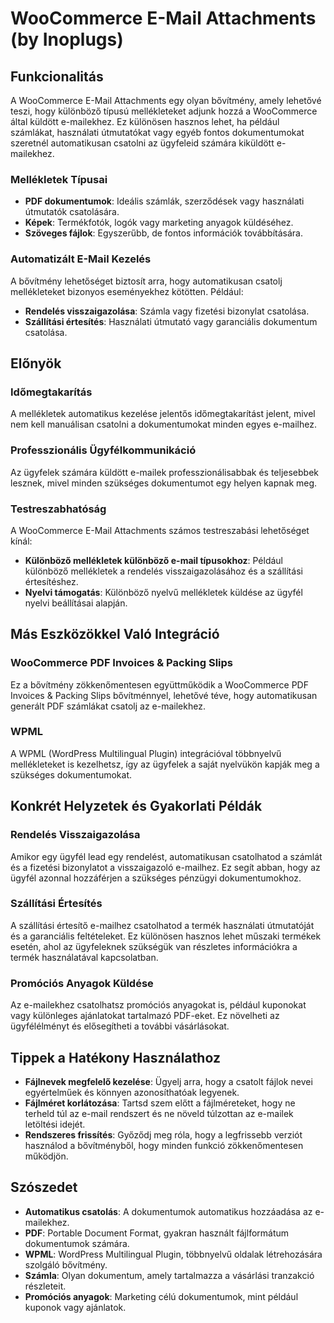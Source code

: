 # WooCommerce E-Mail Attachments (by Inoplugs)

## Funkcionalitás

A WooCommerce E-Mail Attachments egy olyan bővítmény, amely lehetővé teszi, hogy különböző típusú mellékleteket adjunk hozzá a WooCommerce által küldött e-mailekhez. Ez különösen hasznos lehet, ha például számlákat, használati útmutatókat vagy egyéb fontos dokumentumokat szeretnél automatikusan csatolni az ügyfeleid számára kiküldött e-mailekhez.

### Mellékletek Típusai

- **PDF dokumentumok**: Ideális számlák, szerződések vagy használati útmutatók csatolására.
- **Képek**: Termékfotók, logók vagy marketing anyagok küldéséhez.
- **Szöveges fájlok**: Egyszerűbb, de fontos információk továbbítására.

### Automatizált E-Mail Kezelés

A bővítmény lehetőséget biztosít arra, hogy automatikusan csatolj mellékleteket bizonyos eseményekhez kötötten. Például:
- **Rendelés visszaigazolása**: Számla vagy fizetési bizonylat csatolása.
- **Szállítási értesítés**: Használati útmutató vagy garanciális dokumentum csatolása.

## Előnyök

### Időmegtakarítás

A mellékletek automatikus kezelése jelentős időmegtakarítást jelent, mivel nem kell manuálisan csatolni a dokumentumokat minden egyes e-mailhez.

### Professzionális Ügyfélkommunikáció

Az ügyfelek számára küldött e-mailek professzionálisabbak és teljesebbek lesznek, mivel minden szükséges dokumentumot egy helyen kapnak meg.

### Testreszabhatóság

A WooCommerce E-Mail Attachments számos testreszabási lehetőséget kínál:
- **Különböző mellékletek különböző e-mail típusokhoz**: Például különböző mellékletek a rendelés visszaigazolásához és a szállítási értesítéshez.
- **Nyelvi támogatás**: Különböző nyelvű mellékletek küldése az ügyfél nyelvi beállításai alapján.

## Más Eszközökkel Való Integráció

### WooCommerce PDF Invoices & Packing Slips

Ez a bővítmény zökkenőmentesen együttműködik a WooCommerce PDF Invoices & Packing Slips bővítménnyel, lehetővé téve, hogy automatikusan generált PDF számlákat csatolj az e-mailekhez.

### WPML

A WPML (WordPress Multilingual Plugin) integrációval többnyelvű mellékleteket is kezelhetsz, így az ügyfelek a saját nyelvükön kapják meg a szükséges dokumentumokat.

## Konkrét Helyzetek és Gyakorlati Példák

### Rendelés Visszaigazolása

Amikor egy ügyfél lead egy rendelést, automatikusan csatolhatod a számlát és a fizetési bizonylatot a visszaigazoló e-mailhez. Ez segít abban, hogy az ügyfél azonnal hozzáférjen a szükséges pénzügyi dokumentumokhoz.

### Szállítási Értesítés

A szállítási értesítő e-mailhez csatolhatod a termék használati útmutatóját és a garanciális feltételeket. Ez különösen hasznos lehet műszaki termékek esetén, ahol az ügyfeleknek szükségük van részletes információkra a termék használatával kapcsolatban.

### Promóciós Anyagok Küldése

Az e-mailekhez csatolhatsz promóciós anyagokat is, például kuponokat vagy különleges ajánlatokat tartalmazó PDF-eket. Ez növelheti az ügyfélélményt és elősegítheti a további vásárlásokat.

## Tippek a Hatékony Használathoz

- **Fájlnevek megfelelő kezelése**: Ügyelj arra, hogy a csatolt fájlok nevei egyértelműek és könnyen azonosíthatóak legyenek.
- **Fájlméret korlátozása**: Tartsd szem előtt a fájlméreteket, hogy ne terheld túl az e-mail rendszert és ne növeld túlzottan az e-mailek letöltési idejét.
- **Rendszeres frissítés**: Győződj meg róla, hogy a legfrissebb verziót használod a bővítményből, hogy minden funkció zökkenőmentesen működjön.

## Szószedet

- **Automatikus csatolás**: A dokumentumok automatikus hozzáadása az e-mailekhez.
- **PDF**: Portable Document Format, gyakran használt fájlformátum dokumentumok számára.
- **WPML**: WordPress Multilingual Plugin, többnyelvű oldalak létrehozására szolgáló bővítmény.
- **Számla**: Olyan dokumentum, amely tartalmazza a vásárlási tranzakció részleteit.
- **Promóciós anyagok**: Marketing célú dokumentumok, mint például kuponok vagy ajánlatok.